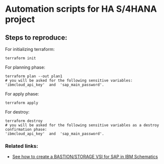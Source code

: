 # Automation scripts for HA S/4HANA project

## Steps to reproduce:

For initializing terraform:

```shell
terraform init
```

For planning phase:

```shell
terraform plan --out plan1
# you will be asked for the following sensitive variables: 'ibmcloud_api_key'  and  'sap_main_password'.
```

For apply phase:

```shell
terraform apply
```

For destroy:

```shell
terraform destroy
# you will be asked for the following sensitive variables as a destroy confirmation phase:
'ibmcloud_api_key'  and  'sap_main_password'.
```


### Related links:

- [See how to create a BASTION/STORAGE VSI for SAP in IBM Schematics](https://github.ibm.com/workload-eng-services/SAP/tree/dev/ibm-schematics/sapbastionsetup-sch)

